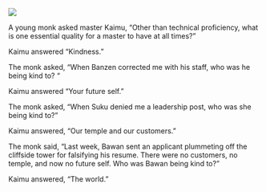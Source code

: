![](/pages/case-188/grave.jpg)

A young monk asked master Kaimu, “Other than technical proficiency, what is one essential quality for a master to have at all times?”

Kaimu answered   “Kindness.”

The monk asked, “When Banzen corrected me with his staff, who was he being kind to? “

Kaimu answered  “Your future self.”

The monk asked, “When Suku denied me a leadership post, who was she being kind to?”

Kaimu answered, “Our temple and our customers.”

The monk said, “Last week, Bawan sent an applicant plummeting off the cliffside tower for falsifying his resume. There were no customers, no temple, and now no future self.  Who was Bawan being kind to?”

Kaimu answered,  “The world.” 

